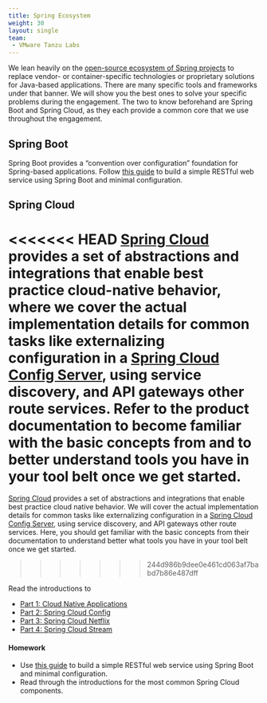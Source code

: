 ```yaml
---
title: Spring Ecosystem
weight: 30
layout: single
team:
 - VMware Tanzu Labs
---
```


We lean heavily on the [open-source ecosystem of Spring projects](https://spring.io/) to replace vendor- or container-specific technologies or proprietary solutions for Java-based applications. There are many specific tools and frameworks under that banner. We will show you the best ones to solve your specific problems during the engagement. The two to know beforehand are Spring Boot and Spring Cloud, as they each provide a common core that we use throughout the engagement.

## Spring Boot
Spring Boot provides a “convention over configuration” foundation for Spring-based applications. Follow [this guide](https://spring.io/guides/gs/spring-boot/) to build a simple RESTful web service using Spring Boot and minimal configuration.

## Spring Cloud

<<<<<<< HEAD
[Spring Cloud](http://projects.spring.io/spring-cloud/) provides a set of abstractions and integrations that enable best practice cloud-native behavior, where we cover the actual implementation details for common tasks like externalizing configuration in a [Spring Cloud Config Server](https://cloud.spring.io/spring-cloud-config/reference/html/#_spring_cloud_config_server), using service discovery, and API gateways other route services.
Refer to the product documentation to become familiar with the basic concepts from and to better understand tools you have in your tool belt once we get started.
=======
[Spring Cloud](http://projects.spring.io/spring-cloud/) provides a set of abstractions and integrations that enable best practice cloud native behavior. We will cover the actual implementation details for common tasks like externalizing configuration in a [Spring Cloud Config Server](https://cloud.spring.io/spring-cloud-config/reference/html/#_spring_cloud_config_server), using service discovery, and API gateways other route services.
Here, you should get familiar with the basic concepts from their documentation to understand better what tools you have in your tool belt once we get started.
>>>>>>> 244d986b9dee0e461cd063af7babd7b86e487dff

Read the introductions to
* [Part 1: Cloud Native Applications](https://cloud.spring.io/spring-cloud-static/spring-cloud.html#_cloud_native_applications)
* [Part 2: Spring Cloud Config](https://cloud.spring.io/spring-cloud-static/spring-cloud.html#_spring_cloud_config)
* [Part 3: Spring Cloud Netflix](https://cloud.spring.io/spring-cloud-static/spring-cloud.html#_spring_cloud_netflix) 
* [Part 4: Spring Cloud Stream](https://cloud.spring.io/spring-cloud-static/spring-cloud.html#_spring_cloud_stream)

#### Homework

- Use [this guide](https://spring.io/guides/gs/spring-boot/) to build a simple RESTful web service using Spring Boot and minimal configuration.
- Read through the introductions for the most common Spring Cloud components.
